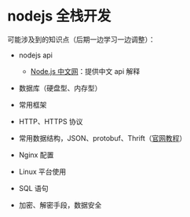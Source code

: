 # nodejs 全栈开发

可能涉及到的知识点（后期一边学习一边调整）：

* nodejs api

    * [Node.js 中文网](http://nodejs.cn/)：提供中文 api 解释

* 数据库（硬盘型、内存型）

* 常用框架

* HTTP、HTTPS 协议

* 常用数据结构，JSON、protobuf、Thrift（[官网教程](http://thrift.apache.org/tutorial/nodejs)）

* Nginx 配置

* Linux 平台使用

* SQL 语句

* 加密、解密手段，数据安全

